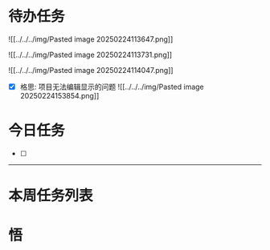 # 待办任务
![[../../../img/Pasted image 20250224113647.png]]

![[../../../img/Pasted image 20250224113731.png]]

![[../../../img/Pasted image 20250224114047.png]]

- [x] 格思: 项目无法编辑显示的问题
![[../../../img/Pasted image 20250224153854.png]]
# 今日任务
- [ ] 




------
# 本周任务列表



# 悟